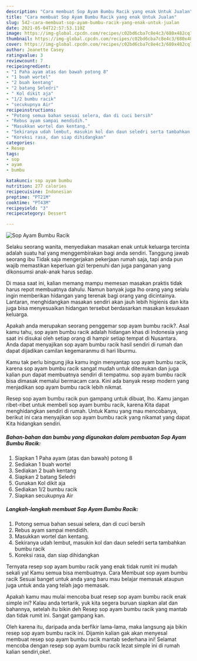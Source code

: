 ```yaml
---
description: "Cara membuat Sop Ayam Bumbu Racik yang enak Untuk Jualan"
title: "Cara membuat Sop Ayam Bumbu Racik yang enak Untuk Jualan"
slug: 542-cara-membuat-sop-ayam-bumbu-racik-yang-enak-untuk-jualan
date: 2021-05-04T22:57:53.110Z
image: https://img-global.cpcdn.com/recipes/c02bd6cba7c8e4c3/680x482cq70/sop-ayam-bumbu-racik-foto-resep-utama.jpg
thumbnail: https://img-global.cpcdn.com/recipes/c02bd6cba7c8e4c3/680x482cq70/sop-ayam-bumbu-racik-foto-resep-utama.jpg
cover: https://img-global.cpcdn.com/recipes/c02bd6cba7c8e4c3/680x482cq70/sop-ayam-bumbu-racik-foto-resep-utama.jpg
author: Jeanette Casey
ratingvalue: 3
reviewcount: 7
recipeingredient:
- "1 Paha ayam atas dan bawah potong 8"
- "1 buah wortel"
- "2 buah kentang"
- "2 batang Seledri"
- " Kol dikit aja"
- "1/2 bumbu racik"
- "secukupnya Air"
recipeinstructions:
- "Potong semua bahan sesuai selera, dan di cuci bersih"
- "Rebus ayam sampai mendidih."
- "Masukkan wortel dan kentang."
- "Sekiranya udah lembut, masukin kol dan daun seledri serta tambahkan bumbu racik"
- "Koreksi rasa, dan siap dihidangkan"
categories:
- Resep
tags:
- sop
- ayam
- bumbu

katakunci: sop ayam bumbu 
nutrition: 277 calories
recipecuisine: Indonesian
preptime: "PT21M"
cooktime: "PT43M"
recipeyield: "3"
recipecategory: Dessert

---
```



![Sop Ayam Bumbu Racik](https://img-global.cpcdn.com/recipes/c02bd6cba7c8e4c3/680x482cq70/sop-ayam-bumbu-racik-foto-resep-utama.jpg)

Selaku seorang wanita, menyediakan masakan enak untuk keluarga tercinta adalah suatu hal yang menggembirakan bagi anda sendiri. Tanggung jawab seorang ibu Tidak saja mengerjakan pekerjaan rumah saja, tapi anda pun wajib memastikan keperluan gizi terpenuhi dan juga panganan yang dikonsumsi anak-anak harus sedap.

Di masa  saat ini, kalian memang mampu memesan masakan praktis tidak harus repot membuatnya dahulu. Namun banyak juga lho orang yang selalu ingin memberikan hidangan yang terenak bagi orang yang dicintainya. Lantaran, menghidangkan masakan sendiri akan jauh lebih higienis dan kita juga bisa menyesuaikan hidangan tersebut berdasarkan masakan kesukaan keluarga. 



Apakah anda merupakan seorang penggemar sop ayam bumbu racik?. Asal kamu tahu, sop ayam bumbu racik adalah hidangan khas di Indonesia yang saat ini disukai oleh setiap orang di hampir setiap tempat di Nusantara. Anda dapat menyajikan sop ayam bumbu racik hasil sendiri di rumah dan dapat dijadikan camilan kegemaranmu di hari liburmu.

Kamu tak perlu bingung jika kamu ingin menyantap sop ayam bumbu racik, karena sop ayam bumbu racik sangat mudah untuk ditemukan dan juga kalian pun dapat membuatnya sendiri di tempatmu. sop ayam bumbu racik bisa dimasak memalui bermacam cara. Kini ada banyak resep modern yang menjadikan sop ayam bumbu racik lebih nikmat.

Resep sop ayam bumbu racik pun gampang untuk dibuat, lho. Kamu jangan ribet-ribet untuk membeli sop ayam bumbu racik, karena Kita dapat menghidangkan sendiri di rumah. Untuk Kamu yang mau mencobanya, berikut ini cara menyajikan sop ayam bumbu racik yang nikamat yang dapat Kita hidangkan sendiri.

<!--inarticleads1-->

##### Bahan-bahan dan bumbu yang digunakan dalam pembuatan Sop Ayam Bumbu Racik:

1. Siapkan 1 Paha ayam (atas dan bawah) potong 8
1. Sediakan 1 buah wortel
1. Sediakan 2 buah kentang
1. Siapkan 2 batang Seledri
1. Gunakan  Kol dikit aja
1. Sediakan 1/2 bumbu racik
1. Siapkan secukupnya Air




<!--inarticleads2-->

##### Langkah-langkah membuat Sop Ayam Bumbu Racik:

1. Potong semua bahan sesuai selera, dan di cuci bersih
1. Rebus ayam sampai mendidih.
1. Masukkan wortel dan kentang.
1. Sekiranya udah lembut, masukin kol dan daun seledri serta tambahkan bumbu racik
1. Koreksi rasa, dan siap dihidangkan




Ternyata resep sop ayam bumbu racik yang enak tidak rumit ini mudah sekali ya! Kamu semua bisa membuatnya. Cara Membuat sop ayam bumbu racik Sesuai banget untuk anda yang baru mau belajar memasak ataupun juga untuk anda yang telah jago memasak.

Apakah kamu mau mulai mencoba buat resep sop ayam bumbu racik enak simple ini? Kalau anda tertarik, yuk kita segera buruan siapkan alat dan bahannya, setelah itu bikin deh Resep sop ayam bumbu racik yang mantab dan tidak rumit ini. Sangat gampang kan. 

Oleh karena itu, daripada anda berfikir lama-lama, maka langsung aja bikin resep sop ayam bumbu racik ini. Dijamin kalian gak akan menyesal membuat resep sop ayam bumbu racik mantab sederhana ini! Selamat mencoba dengan resep sop ayam bumbu racik lezat simple ini di rumah kalian sendiri,oke!.

